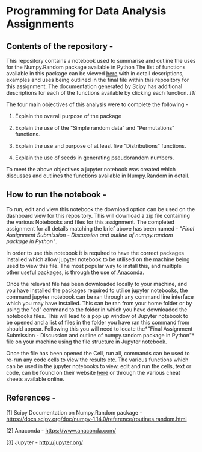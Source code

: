 # Programming for Data Analysis Assignments

## Contents of the repository -

This repository contains a notebook used to summarise and outline the uses for the Numpy.Random package available in Python
The list of functions available in this package can be viewed [here](https://docs.scipy.org/doc/numpy-1.14.0/reference/routines.random.html) with in detail descriptions, examples and uses being outlined in the final file within this repository for this assignment. The documentation generated by Scipy has additional descriptions for each of the functions available by clicking each function. *[1]*

The four main objectives of this analysis were to complete the following - 

1) Explain the overall purpose of the package

2) Explain the use of the “Simple random data” and “Permutations” functions.

3) Explain the use and purpose of at least five “Distributions” functions.

4) Explain the use of seeds in generating pseudorandom numbers.

To meet the above objectives a jupyter notebook was created which discusses and outlines the functions available in Numpy.Random in detail.

## How to run the notebook -

To run, edit and view this notebook the download option can be used on the dashboard view for this repository. This will download a zip file containing the various Notebooks and files for this assignment. The completed assignment for all details matching the brief above has been named - *"Final Assignment Submission - Discussion and outline of numpy.random package in Python"*.

In order to use this notebook it is required to have the correct packages installed which allow jupyter notebook to be utilised on the machine being used to view this file. The most popular way to install this, and multiple other useful packages, is through the use of [Anaconda](https://www.anaconda.com/).

Once the relevant file has been downloaded locally to your machine, and you have installed the packages required to utilise jupyter notebooks, the command jupyter notebook can be ran through any command line interface which you may have installed. This can be ran from your home folder or by using the "cd" command to the folder in which you have downloaded the notebooks files. This will lead to a pop up window of Jupyter notebook to be opened and a list of files in the folder you have ran this command from should appear. Following this you will need to locate the*"Final Assignment Submission - Discussion and outline of numpy.random package in Python"* file on your machine using the file structure in Jupyter notebook.

Once the file has been opened the Cell, run all, commands can be used to re-run any code cells to view the results etc. The various functions which can be used in the jupyter notebooks to view, edit and run the cells, text or code, can be found on their website [here](http://jupyter.org/) or through the various cheat sheets available online.

## References -

[1] Scipy Documentation on Numpy.Random package - 
  https://docs.scipy.org/doc/numpy-1.14.0/reference/routines.random.html
  
[2] Anaconda - 
  https://www.anaconda.com/
  
[3] Jupyter -
  http://jupyter.org/
